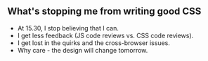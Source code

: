 ## What's stopping me from writing good CSS

* At 15.30, I stop believing that I can.
* I get less feedback (JS code reviews vs. CSS code reviews).
* I get lost in the quirks and the cross-browser issues.
* Why care - the design will change tomorrow.

